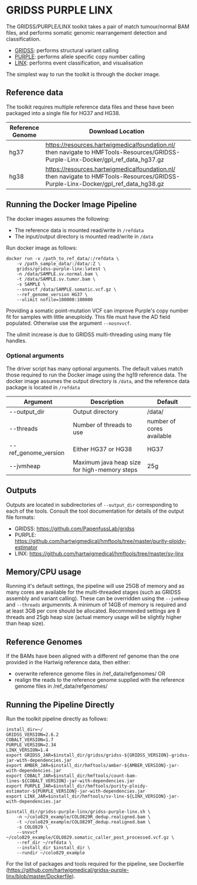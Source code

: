 
# GRIDSS PURPLE LINX

The GRIDSS/PURPLE/LINX toolkit takes a pair of match tumour/normal BAM files, and performs somatic genomic rearrangement detection and classificatiion.

- [GRIDSS](https://github.com/PapenfussLab/gridss): performs structural variant calling
- [PURPLE](https://github.com/hartwigmedical/hmftools/tree/master/purity-ploidy-estimator): performs allele specific copy number calling
- [LINX](https://github.com/hartwigmedical/hmftools/tree/master/sv-linx): performs event classification, and visualisation

The simplest way to run the toolkit is through the docker image.

## Reference data
The toolkit requires multiple reference data files and these have been packaged into a single file for HG37 and HG38.

|Reference Genome | Download Location |
|---|---|
|hg37|https://resources.hartwigmedicalfoundation.nl/ then navigate to HMFTools-Resources/GRIDSS-Purple-Linx-Docker/gpl_ref_data_hg37.gz|
|hg38|https://resources.hartwigmedicalfoundation.nl/ then navigate to HMFTools-Resources/GRIDSS-Purple-Linx-Docker/gpl_ref_data_hg38.gz|

## Running the Docker Image Pipeline
The docker images assumes the following:
- The reference data is mounted read/write in `/refdata`
- The input/output directory is mounted read/write in `/data`

Run docker image as follows:

```
docker run -v /path_to_ref_data/:/refdata \
	-v /path_sample_data/:/data/:Z \
	gridss/gridss-purple-linx:latest \
	-n /data/SAMPLE.sv.normal.bam \
	-t /data/SAMPLE.sv.tumor.bam \
	-s SAMPLE \
	--snvvcf /data/SAMPLE.somatic.vcf.gz \
	--ref_genome_version HG37 \
	--ulimit nofile=100000:100000
```

Providing a somatic point-mutation VCF can improve Purple's copy number fit for samples with little aneuploidy. This file must have the AD field populated. Otherwise use the argument `--nosnvvcf`.

The ulimit increase is due to GRIDSS multi-threading using many file handles.

### Optional arguments

The driver script has many optional arguments.
The default values match those required to run the Docker image using the hg19 reference data.
The docker image assumes the output directory is `/data`, and the reference data package is located in `/refdata`

|Argument|Description|Default|
|---|---|---|
|--output_dir|Output directory|/data/|
|--threads|Number of threads to use|number of cores available|
|--ref_genome_version|Either HG37 or HG38| HG37|
|--jvmheap|Maximum java heap size for high-memory steps|25g|

## Outputs
Outputs are located in subdirectories of `--output_dir` corresponding to each of the tools. Consult the tool documentation for details of the output file formats:
- GRIDSS: https://github.com/PapenfussLab/gridss
- PURPLE: https://github.com/hartwigmedical/hmftools/tree/master/purity-ploidy-estimator
- LINX: https://github.com/hartwigmedical/hmftools/tree/master/sv-linx

## Memory/CPU usage
Running it's default settings, the pipeline will use 25GB of memory and as many cores are available for the multi-threaded stages (such as GRIDSS assembly and variant calling). These can be overridden using the `--jvmheap` and `--threads` argumennts. A minimum of 14GB of memory is required and at least 3GB per core should be allocated. Recommended settings are 8 threads and 25gb heap size (actual memory usage will be slightly higher than heap size).

## Reference Genomes
If the BAMs have been aligned with a different ref genome than the one provided in the Hartwig reference data, then either:
- overwrite reference genome files in /ref_data/refgenomes/ OR
- realign the reads to the reference genome supplied with the reference genome files in /ref_data/refgenomes/

## Running the Pipeline Directly
Run the toolkit pipeline directly as follows:

```
install_dir=~/
GRIDSS_VERSION=2.6.2
COBALT_VERSION=1.7
PURPLE_VERSION=2.34
LINX_VERSION=1.4
export GRIDSS_JAR=$install_dir/gridss/gridss-${GRIDSS_VERSION}-gridss-jar-with-dependencies.jar
export AMBER_JAR=$install_dir/hmftools/amber-${AMBER_VERSION}-jar-with-dependencies.jar
export COBALT_JAR=$install_dir/hmftools/count-bam-lines-${COBALT_VERSION}-jar-with-dependencies.jar
export PURPLE_JAR=$install_dir/hmftools/purity-ploidy-estimator-${PURPLE_VERSION}-jar-with-dependencies.jar
export LINX_JAR=$install_dir/hmftools/sv-linx-${LINX_VERSION}-jar-with-dependencies.jar

$install_dir/gridss-purple-linx/gridss-purple-linx.sh \
	-n ~/colo829_example/COLO829R_dedup.realigned.bam \
	-t ~/colo829_example/COLO829T_dedup.realigned.bam \
	-s COLO829 \
	--snvvcf ~/colo829_example/COLO829.somatic_caller_post_processed.vcf.gz \
	--ref_dir ~/refdata \
	--install_dir $install_dir \
	--rundir ~/colo829_example
```

For the list of packages and tools required for the pipeline, see Dockerfile (https://github.com/hartwigmedical/gridss-purple-linx/blob/master/Dockerfile).
